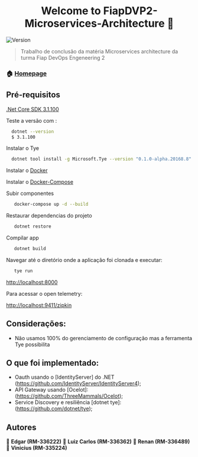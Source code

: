 <h1 align="center">Welcome to FiapDVP2-Microservices-Architecture 👋</h1>
<p>
  <img alt="Version" src="https://img.shields.io/badge/version-1.0.0-blue.svg?cacheSeconds=2592000" />

  
</p>

> Trabalho de conclusão da matéria Microservices architecture da turma Fiap DevOps Engeneering 2

### 🏠 [Homepage](https://github.com/LuizCarlosSoares/FiapDVP2-MicroservicesArchitecture)

## Pré-requisitos
[.Net Core SDK 3.1.100](https://dotnet.microsoft.com/download/dotnet-core/3.1)

Teste a versão com :

```bash
  dotnet --version
  $ 3.1.100
```

Instalar o Tye

```bash
  dotnet tool install -g Microsoft.Tye --version "0.1.0-alpha.20168.8" --add-source https://dotnetfeed.blob.core.windows.net/dotnet-core/index.json
```

Instalar o [Docker](www.docker.io)

Instalar o [Docker-Compose](https://docs.docker.com/compose/)

Subir componentes

```bash
   docker-compose up -d --build
```

Restaurar dependencias do projeto

```bash
   dotnet restore
```

Compilar app

```bash
   dotnet build
```

Navegar até o diretório onde a aplicação foi clonada e executar:

```bash
   tye run
```

<http://localhost:8000>

Para acessar o open telemetry:

<http://localhost:9411/zipkin>


## Considerações:

   * Não usamos 100% do gerenciamento de configuração mas a ferramenta Tye possibilita

## O que foi implementado:

   * Oauth usando o [IdentityServer] do .NET (https://github.com/IdentityServer/IdentityServer4); 
   * API Gateway usando [Ocelot]: (https://github.com/ThreeMammals/Ocelot);
   * Service Discovery e resiliência [dotnet tye]: (https://github.com/dotnet/tye);

## Autores

👤 **Edgar            (RM-336222)**
👤 **Luiz Carlos      (RM-336362)**
👤 **Renan            (RM-336489)**
👤 **Vinicius         (RM-335224)**



